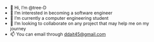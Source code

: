 - 👋 Hi, I’m @tree-D
- 👀 I’m interested in becoming a software engineer
- 🌱 I’m currently a computer engineering student 
- 💞️ I’m looking to collaborate on any project that may help me on my journey
- 📫 You can email through ddait45@gmail.com

<!---
tree-D/tree-D is a ✨ special ✨ repository because its `README.md` (this file) appears on your GitHub profile.
You can click the Preview link to take a look at your changes.
--->
